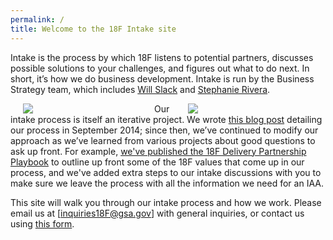 ```yaml
---
permalink: /
title: Welcome to the 18F Intake site
---
```


Intake is the process by which 18F listens to potential partners,
discusses possible solutions to your challenges, and figures out what to
do next. In short, it’s how we do business development. Intake is run by
the Business Strategy team, which includes [Will
Slack](https://18f.gsa.gov/team/will/) and [Stephanie
Rivera](https://18f.gsa.gov/team/stephanierivera/).

<div style="float: left; width: 200px; margin-left: 20px; margin-right: 10px;"><img src="https://18f.gsa.gov/assets/images/team/will.jpg"></div>
<div style="float: right; width: 200px; margin-left: 10px; margin-right: 20px;"><img src="https://18f.gsa.gov/assets/images/team/stephanierivera.jpg"></div>

Our intake process is itself an iterative project. We wrote [this blog
post](https://18f.gsa.gov/2014/09/18/getting-to-work-for-the-american-people/)
detailing our process in September 2014; since then, we’ve continued to
modify our approach as we’ve learned from various projects about good
questions to ask up front. For example, [we've published the 18F
Delivery Partnership
Playbook](https://18f.gsa.gov/2015/11/19/delivery-partnership-playbook/)
to outline up front some of the 18F values that come up in our process,
and we've added extra steps to our intake discussions with you to make
sure we leave the process with all the information we need for an IAA.

This site will walk you through our intake process and how we work.
Please email us at
[[inquiries18F@gsa.gov](mailto:inquiries18f@gsa.gov)] with general
inquiries, or contact us using [this
form](https://docs.google.com/a/gsa.gov/forms/d/1CDATOcmHy5HO2-pfPaG5cunVP7Wk5VCBsKommRmztLM/viewform).
